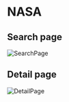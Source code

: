 # NASA

## Search page
![SearchPage](https://github.com/mrugama/NASA/assets/28710418/46eb2388-8f91-4fca-9692-9d635c665317)

## Detail page
![DetailPage](https://github.com/mrugama/NASA/assets/28710418/4315e6d1-a316-4a38-83e9-36e180fdf38c)
